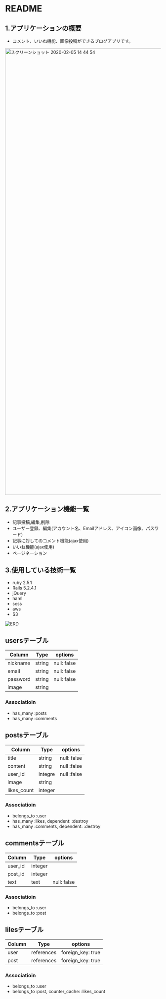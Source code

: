 # README

## 1.アプリケーションの概要
- コメント、いいね機能、画像投稿ができるブログアプリです。
<img width="1440" alt="スクリーンショット 2020-02-05 14 44 54" src="https://user-images.githubusercontent.com/57931839/73814372-326a3600-4826-11ea-821d-a3ffa56300f8.png">

## 2.アプリケーション機能一覧
- 記事投稿,編集,削除
- ユーザー登録、編集(アカウント名、Emailアドレス、アイコン画像、パスワード)
- 記事に対してのコメント機能(ajax使用)
- いいね機能(ajax使用)
- ページネーション

## 3.使用している技術一覧
- ruby 2.5.1
- Rails 5.2.4.1
- jQuery
- haml
- scss
- aws
- S3

![ERD](https://user-images.githubusercontent.com/57931839/73133491-a9f0d600-406c-11ea-9d7f-a2d93de3fbaa.jpeg)

## usersテーブル
|Column|Type|options|
|------|----|-------|
|nickname|string|null: false|
|email|string|null: false|
|password|string|null: false|
|image|string||

### Associatioin
- has_many :posts
- has_many :comments

## postsテーブル
|Column|Type|options|
|------|----|-------|
|title|string|null: false|
|content|string|null :false|
|user_id|integre|null :false|
|image|string||
|likes_count|integer||

###  Associatioin
- belongs_to :user
- has_many :likes, dependent: :destroy
- has_many :comments, dependent: :destroy

## commentsテーブル
|Column|Type|options|
|------|----|-------|
|user_id|integer||
|post_id|integer||
|text|text|null: false|

###  Associatioin
- belongs_to :user
- belongs_to :post

## lilesテーブル
|Column|Type|options|
|------|----|-------|
|user|references|foreign_key: true|
|post|references|foreign_key: true|

###  Associatioin
- belongs_to :user
- belongs_to :post, counter_cache: :likes_count